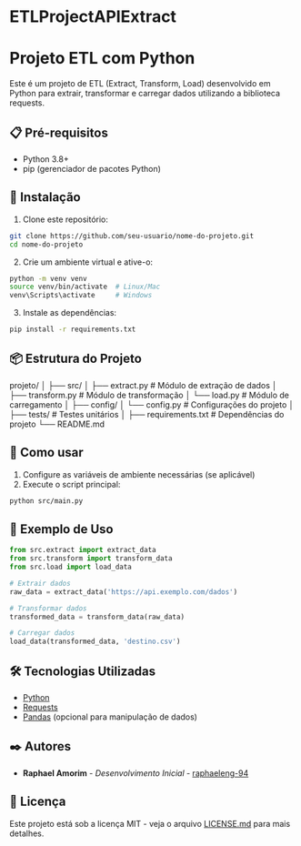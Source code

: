 # ETLProjectAPIExtract

# Projeto ETL com Python

Este é um projeto de ETL (Extract, Transform, Load) desenvolvido em Python para extrair, transformar e carregar dados utilizando a biblioteca requests.

## 📋 Pré-requisitos

- Python 3.8+
- pip (gerenciador de pacotes Python)

## 🔧 Instalação

1. Clone este repositório:
```bash
git clone https://github.com/seu-usuario/nome-do-projeto.git
cd nome-do-projeto
```

2. Crie um ambiente virtual e ative-o:
```bash
python -m venv venv
source venv/bin/activate  # Linux/Mac
venv\Scripts\activate     # Windows
```

3. Instale as dependências:
```bash
pip install -r requirements.txt
```

## 📦 Estrutura do Projeto

projeto/
│
├── src/
│ ├── extract.py # Módulo de extração de dados
│ ├── transform.py # Módulo de transformação
│ └── load.py # Módulo de carregamento
│
├── config/
│ └── config.py # Configurações do projeto
│
├── tests/ # Testes unitários
│
├── requirements.txt # Dependências do projeto
└── README.md

## 🚀 Como usar

1. Configure as variáveis de ambiente necessárias (se aplicável)
2. Execute o script principal:

```bash
python src/main.py
```

## 📝 Exemplo de Uso

```python
from src.extract import extract_data
from src.transform import transform_data
from src.load import load_data

# Extrair dados
raw_data = extract_data('https://api.exemplo.com/dados')

# Transformar dados
transformed_data = transform_data(raw_data)

# Carregar dados
load_data(transformed_data, 'destino.csv')
```

## 🛠️ Tecnologias Utilizadas

- [Python](https://www.python.org/)
- [Requests](https://docs.python-requests.org/en/latest/)
- [Pandas](https://pandas.pydata.org/) (opcional para manipulação de dados)

## ✒️ Autores

* **Raphael Amorim** - *Desenvolvimento Inicial* - [raphaeleng-94](https://github.com/raphaeleng-94)

## 📄 Licença

Este projeto está sob a licença MIT - veja o arquivo [LICENSE.md](LICENSE.md) para mais detalhes.
